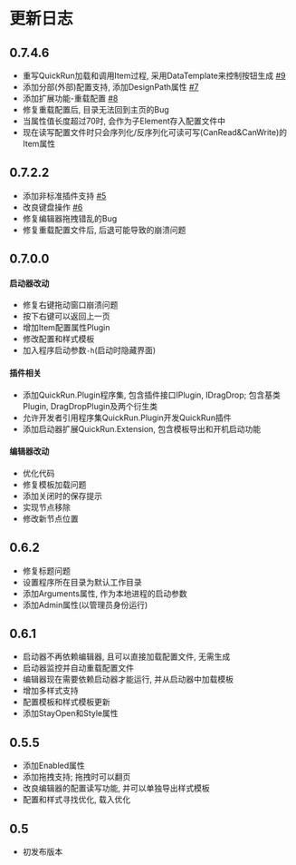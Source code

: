 # 更新日志

## 0.7.4.6
- 重写QuickRun加载和调用Item过程, 采用DataTemplate来控制按钮生成 [#9](https://github.com/Zaeworks/QuickRun/pull/9)
- 添加分部(外部)配置支持, 添加DesignPath属性 [#7](https://github.com/Zaeworks/QuickRun/pull/7)
- 添加扩展功能-重载配置 [#8](https://github.com/Zaeworks/QuickRun/pull/8)
- 修复重载配置后, 目录无法回到主页的Bug
- 当属性值长度超过70时, 会作为子Element存入配置文件中
- 现在读写配置文件时只会序列化/反序列化可读可写(CanRead&CanWrite)的Item属性

## 0.7.2.2
- 添加非标准插件支持 [#5](https://github.com/Zaeworks/QuickRun/pull/5)
- 改良键盘操作 [#6](https://github.com/Zaeworks/QuickRun/pull/6)
- 修复编辑器拖拽错乱的Bug
- 修复重载配置文件后, 后退可能导致的崩溃问题

## 0.7.0.0
#### 启动器改动
- 修复右键拖动窗口崩溃问题
- 按下右键可以返回上一页
- 增加Item配置属性Plugin
- 修改配置和样式模板
- 加入程序启动参数`-h`(启动时隐藏界面)
#### 插件相关
- 添加QuickRun.Plugin程序集, 包含插件接口IPlugin, IDragDrop; 包含基类Plugin, DragDropPlugin及两个衍生类
- 允许开发者引用程序集QuickRun.Plugin开发QuickRun插件
- 添加启动器扩展QuickRun.Extension, 包含模板导出和开机启动功能
#### 编辑器改动
- 优化代码
- 修复模板加载问题
- 添加关闭时的保存提示
- 实现节点移除
- 修改新节点位置

## 0.6.2
- 修复标题问题
- 设置程序所在目录为默认工作目录
- 添加Arguments属性, 作为本地进程的启动参数
- 添加Admin属性(以管理员身份运行)

## 0.6.1
- 启动器不再依赖编辑器, 且可以直接加载配置文件, 无需生成
- 启动器监控并自动重载配置文件
- 编辑器现在需要依赖启动器才能运行, 并从启动器中加载模板
- 增加多样式支持
- 配置模板和样式模板更新
- 添加StayOpen和Style属性

## 0.5.5
- 添加Enabled属性
- 添加拖拽支持; 拖拽时可以翻页
- 改良编辑器的配置读写功能, 并可以单独导出样式模板
- 配置和样式寻找优化, 载入优化

## 0.5
- 初发布版本
